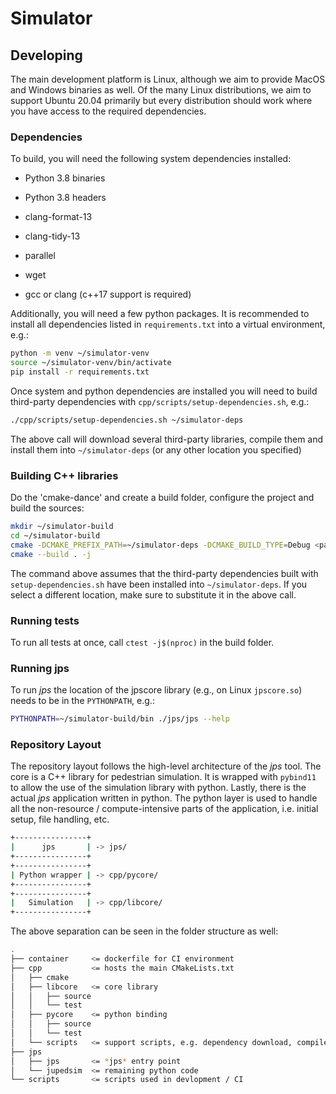 # Simulator

## Developing

The main development platform is Linux, although we aim to provide MacOS and Windows
binaries as well. Of the many Linux distributions, we aim to support Ubuntu 20.04
primarily but every distribution should work where you have access to the
required dependencies.

### Dependencies

To build, you will need the following system dependencies installed:

* Python 3.8 binaries

* Python 3.8 headers

* clang-format-13

* clang-tidy-13

* parallel

* wget

* gcc or clang (c++17 support is required)

Additionally, you will need a few python packages. It is recommended to install all
dependencies listed in `requirements.txt` into a virtual environment, e.g.:

```bash
python -m venv ~/simulator-venv
source ~/simulator-venv/bin/activate
pip install -r requirements.txt
```

Once system and python dependencies are installed you will need to build
third-party dependencies with `cpp/scripts/setup-dependencies.sh`, e.g.:

```bash
./cpp/scripts/setup-dependencies.sh ~/simulator-deps
```

The above call will download several third-party libraries, compile them and
install them into `~/simulator-deps` (or any other location you specified)

### Building C++ libraries

Do the 'cmake-dance' and create a build folder, configure the project and build
the sources:

```bash
mkdir ~/simulator-build
cd ~/simulator-build
cmake -DCMAKE_PREFIX_PATH=~/simulator-deps -DCMAKE_BUILD_TYPE=Debug <path-to-repository>/cpp
cmake --build . -j
```

The command above assumes that the third-party dependencies built with
`setup-dependencies.sh` have been installed into `~/simulator-deps`. If you
select a different location, make sure to substitute it in the above
call.

### Running tests

To run all tests at once, call `ctest -j$(nproc)` in the build folder.

### Running jps

To run *jps* the location of the jpscore library (e.g., on Linux `jpscore.so`) needs to be in the `PYTHONPATH`, e.g.:

```bash
PYTHONPATH=~/simulator-build/bin ./jps/jps --help
```

### Repository Layout

The repository layout follows the high-level architecture of the *jps* tool. The
core is a C++ library for pedestrian simulation. It is wrapped
with `pybind11` to allow the use of the simulation library with python. Lastly, there
is the actual *jps* application written in python. The python layer is used to
handle all the non-resource / compute-intensive parts of the application, i.e.
initial setup, file handling, etc.

```bash
+----------------+
|      jps       | -> jps/
+----------------+
+----------------+
| Python wrapper | -> cpp/pycore/
+----------------+
+----------------+
|   Simulation   | -> cpp/libcore/
+----------------+
```

The above separation can be seen in the folder structure as well:

```bash
.
├── container     <= dockerfile for CI environment
├── cpp           <= hosts the main CMakeLists.txt
│   ├── cmake
│   ├── libcore   <= core library
│   │   ├── source
│   │   └── test
│   ├── pycore    <= python binding
│   │   ├── source
│   │   └── test
│   └── scripts   <= support scripts, e.g. dependency download, compile & install
├── jps
│   ├── jps       <= *jps* entry point
│   └── jupedsim  <= remaining python code
└── scripts       <= scripts used in devlopment / CI
```
